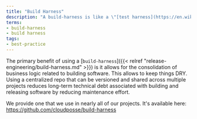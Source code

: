 ```yaml
---
title: "Build Harness"
description: "A build-harness is like a \"[test harness](https://en.wikipedia.org/wiki/Test_harness)\". It provides reusable methods for building and deploying software."
terms:
- build-harness
- build harness
tags:
- best-practice
---
```

The primary benefit of using a [`build-harness`]({{< relref "release-engineering/build-harness.md" >}}) is it allows for the consolidation of business logic related to building software. This allows to keep things DRY. Using a centralized repo that can be versioned and shared across multiple projects reduces long-term technical debt associated with building and releasing software by reducing maintenance effort.

We provide one that we use in nearly all of our projects. It's available here: <https://github.com/cloudposse/build-harness>
